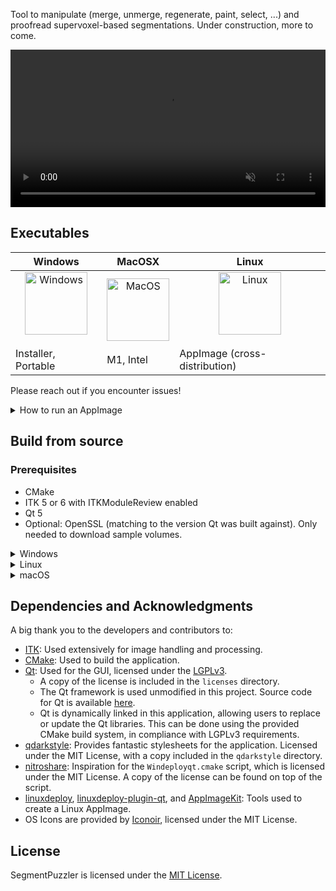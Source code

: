 Tool to manipulate (merge, unmerge, regenerate, paint, select, ...) and proofread supervoxel-based segmentations. Under construction, more to come.

<video src="https://github.com/user-attachments/assets/44012456-4d42-4e00-93a5-8bacb68d5d3b" autoplay muted loop playsinline style="width:100%; max-width:800px; display:block; margin:0 auto;">
  Your browser does not support the video tag.
</video>


## Executables
| Windows | MacOSX | Linux |
|---------|---------|-------|
| <div align="center"><a href="https://github.com/JoeGreiner/SegmentPuzzler/releases"><img src="https://github.com/user-attachments/assets/78670603-900a-48f2-a857-6a0cc01cda93" width="100" alt="Windows"></a></div><br><a href="https://github.com/JoeGreiner/SegmentPuzzler/releases" style="text-decoration:none;color:inherit;">Installer, Portable</a> | <div align="center"><a href="https://github.com/JoeGreiner/SegmentPuzzler/releases"><img src="https://github.com/user-attachments/assets/975288b5-5e57-4e2e-9b41-17d38e590fbd" width="100" alt="MacOS"></a></div><br><a href="https://github.com/JoeGreiner/SegmentPuzzler/releases" style="text-decoration:none;color:inherit;">M1, Intel</a> | <div align="center"><a href="https://github.com/JoeGreiner/SegmentPuzzler/releases"><img src="https://github.com/user-attachments/assets/cb89df5c-52e2-4ca2-a388-f9c6ecdd0ef5" width="100" alt="Linux"></a></div><br><a href="https://github.com/JoeGreiner/SegmentPuzzler/releases" style="text-decoration:none;color:inherit;">AppImage (cross-distribution)</a> |

Please reach out if you encounter issues!

<details>
<summary>How to run an AppImage</summary>

AppImages should be compatible across different Linux distributions, as long as the libstdc++ isn't super old.     
* Download file, e.g. SegmentPuzzler.AppImage
* Terminal - set permissions to execute:
  ``` bash
  chmod u+x SegmentPuzzler.AppImage
  ```
* Terminal - execute AppImage:
  ``` bash
  ./SegmentPuzzler.AppImage
  ```
</details>

## Build from source

### Prerequisites

* CMake
* ITK 5 or 6 with ITKModuleReview enabled
* Qt 5
* Optional: OpenSSL (matching to the version Qt was built against). Only needed to download sample volumes.

<details>
<summary>Windows</summary>

1. **Clone the repository:**
    ```bash
    git clone https://github.com/JoeGreiner/SegmentPuzzler.git
    ```
2. **Open `CMakeLists.txt` with Qt Creator.**
3. **Configure the project.**
4. **Build the project.**
5. **Create a build directory and run CPack:**
    ```bash
    cd build
    cpack <build-dir>
    ```
    - This will generate both ZIP and NSIS installers.
6. **Run the installer to install SegmentPuzzler.**

</details>

<details>
<summary>Linux</summary>

1. **Clone the repository:**
    ```bash
    git clone https://github.com/JoeGreiner/SegmentPuzzler.git
    ```
2. **Create a build directory and navigate into it:**
    ```bash
    mkdir build && cd build
    ```
3. **Run CMake to configure the project:**
    ```bash
    cmake <source-dir>
    ```
4. **Build and install the project:**
    ```bash
    make install -j <number-of-cores>
    ```
5. **Deploy the application using the deployment script:**
    ```bash
    ./deploy/deploy_linux.sh
    ```
6. **Run the generated AppImage located in the build directory.**

</details>

<details>
<summary>macOS</summary>

1. **Clone the repository:**
    ```bash
    git clone https://github.com/JoeGreiner/SegmentPuzzler.git
    ```
2. **Create a build directory and navigate into it:**
    ```bash
    mkdir build && cd build
    ```
3. **Run CMake to configure the project:**
    ```bash
    cmake <source-dir>
    ```
4. **Build and install the project:**
    ```bash
    make install
    ```
5. **Package the application using CPack:**
    ```bash
    cpack -G DragNDrop <build-dir>
    ```
</details>


## Dependencies and Acknowledgments

A big thank you to the developers and contributors to:

* [ITK](https://github.com/InsightSoftwareConsortium/ITK): Used extensively for image handling and processing.
* [CMake](https://cmake.org/): Used to build the application.
* [Qt](https://www.qt.io/): Used for the GUI, licensed under the [LGPLv3](https://www.gnu.org/licenses/lgpl-3.0.en.html).
    - A copy of the license is included in the `licenses` directory.
    - The Qt framework is used unmodified in this project. Source code for Qt is available [here](https://download.qt.io/official_releases/).
    - Qt is dynamically linked in this application, allowing users to replace or update the Qt libraries. This can be done using the provided CMake build system, in compliance with LGPLv3 requirements.
* [qdarkstyle](https://github.com/ColinDuquesnoy/QDarkStyleSheet): Provides fantastic stylesheets for the application. Licensed under the MIT License, with a copy included in the `qdarkstyle` directory.
* [nitroshare](https://github.com/nitroshare/nitroshare-desktop): Inspiration for the `Windeployqt.cmake` script, which is licensed under the MIT License. A copy of the license can be found on top of the script.
* [linuxdeploy](https://github.com/linuxdeploy/linuxdeploy), [linuxdeploy-plugin-qt](https://github.com/linuxdeploy/linuxdeploy-plugin-qt), and [AppImageKit](https://github.com/AppImage/AppImageKit): Tools used to create a Linux AppImage.
* OS Icons are provided by [Iconoir](https://iconoir.com/), licensed under the MIT License.

## License

SegmentPuzzler is licensed under the [MIT License](LICENSE).
